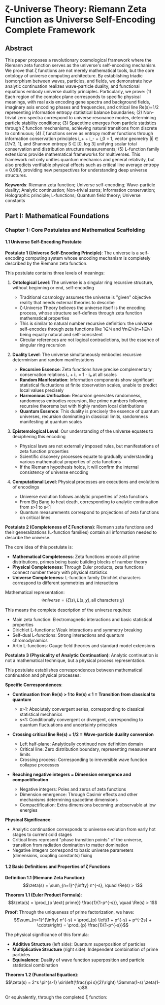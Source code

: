 # ζ-Universe Theory: Riemann Zeta Function as Universe Self-Encoding Complete Framework

## Abstract

This paper proposes a revolutionary cosmological framework where the Riemann zeta function serves as the universe's self-encoding mechanism. We prove that ζ functions are not merely mathematical tools, but the core ontology of universe computing architecture. By establishing triadic isomorphism between waves, particles, and fields, we demonstrate how analytic continuation realizes wave-particle duality, and functional equations embody universe duality principles. Particularly, we prove: (1) Each region of the complex plane corresponds to specific physical meanings, with real axis encoding gene spectra and background fields, imaginary axis encoding phases and frequencies, and critical line Re(s)=1/2 representing information entropy statistical balance boundaries; (2) Non-trivial zero spectra correspond to universe resonance modes, determining particle stability conditions; (3) Spacetime emerges from particle statistics through ζ function mechanisms, achieving natural transitions from discrete to continuous; (4) ζ functions serve as entropy mother functions through information conservation principles i_+ + i_- + i_0 = 1, vector geometry |i| ∈ [1/√3, 1], and Shannon entropy S ∈ [0, log 3] unifying scalar total conservation and distribution structure measurements; (5) L-function family extensions provide mathematical frameworks for multiverses. This framework not only unifies quantum mechanics and general relativity, but also predicts verifiable physical effects such as critical line average entropy ≈ 0.989, providing new perspectives for understanding deep universe structures.

**Keywords**: Riemann zeta function; Universe self-encoding; Wave-particle duality; Analytic continuation; Non-trivial zeros; Information conservation; Holographic principle; L-functions; Quantum field theory; Universe constants

## Part I: Mathematical Foundations

### Chapter 1: Core Postulates and Mathematical Scaffolding

#### 1.1 Universe Self-Encoding Postulate

**Postulate 1 (Universe Self-Encoding Principle)**: The universe is a self-encoding computing system whose encoding mechanism is completely described by the Riemann zeta function.

This postulate contains three levels of meanings:

1. **Ontological Level**: The universe is a singular ring recursive structure, without beginning or end, self-encoding
   - Traditional cosmology assumes the universe is "given" objective reality that needs external theories to describe
   - ζ-Universe Theory believes the universe itself is the encoding process, whose structure self-defines through zeta function mathematical properties
   - This is similar to natural number recursive definition: the universe self-encodes through zeta functions like 1∈ℕ and ∀n∈ℕ(n+1∈ℕ) being equally natural and self-consistent
   - Circular references are not logical contradictions, but the essence of singular ring recursion

2. **Duality Level**: The universe simultaneously embodies recursive determinism and random manifestations
   - **Recursive Essence**: Zeta functions have precise complementary conservation relations i₊ + i₋ = 1 - i₀ at all scales
   - **Random Manifestation**: Information components show significant statistical fluctuations at finite observation scales, unable to predict local values precisely
   - **Harmonious Unification**: Recursion generates randomness, randomness embodies recursion, like prime numbers following recursive theorems but with highly random local distributions
   - **Quantum Essence**: This duality is precisely the essence of quantum universes, recursion dominating in classical limits, randomness manifesting at quantum scales

3. **Epistemological Level**: Our understanding of the universe equates to deciphering this encoding
   - Physical laws are not externally imposed rules, but manifestations of zeta function properties
   - Scientific discovery processes equate to gradually understanding various mathematical properties of zeta functions
   - If the Riemann hypothesis holds, it will confirm the internal consistency of universe encoding

4. **Computational Level**: Physical processes are executions and evolutions of encodings
   - Universe evolution follows analytic properties of zeta functions
   - From Big Bang to heat death, corresponding to analytic continuation from s>1 to s<1
   - Quantum measurements correspond to projections of zeta functions on critical lines

**Postulate 2 (Completeness of ζ Functions)**: Riemann zeta functions and their generalizations (L-function families) contain all information needed to describe the universe.

The core idea of this postulate is:
- **Mathematical Completeness**: Zeta functions encode all prime distributions, primes being basic building blocks of number theory
- **Physical Completeness**: Through Euler products, zeta functions connect number theory with physical statistics
- **Universe Completeness**: L-function family Dirichlet characters correspond to different symmetries and interactions

Mathematical representation:
$$\mathcal{U}niverse = \{\zeta(s), L(s,\chi), \text{all characters } \chi\}$$

This means the complete description of the universe requires:
- Main zeta function: Electromagnetic interactions and basic statistical properties
- Dirichlet L-functions: Weak interactions and symmetry breaking
- Self-dual L-functions: Strong interactions and quantum chromodynamics
- Artin L-functions: Gauge field theories and standard model extensions

**Postulate 3 (Physicality of Analytic Continuation)**: Analytic continuation is not a mathematical technique, but a physical process representation.

This postulate establishes correspondences between mathematical continuation and physical processes:

**Specific Correspondences**:
- **Continuation from Re(s) > 1 to Re(s) ≤ 1 = Transition from classical to quantum**
  - s>1: Absolutely convergent series, corresponding to classical statistical mechanics
  - s≤1: Conditionally convergent or divergent, corresponding to quantum fluctuations and uncertainty principles

- **Crossing critical line Re(s) = 1/2 = Wave-particle duality conversion**
  - Left half-plane: Analytically continued new definition domain
  - Critical line: Zero distribution boundary, representing measurement limits
  - Crossing process: Corresponding to irreversible wave function collapse processes

- **Reaching negative integers = Dimension emergence and compactification**
  - Negative integers: Poles and zeros of zeta functions
  - Dimension emergence: Through Casimir effects and other mechanisms determining spacetime dimensions
  - Compactification: Extra dimensions becoming unobservable at low energies

**Physical Significance**:
- Analytic continuation corresponds to universe evolution from early hot stages to current cold stages
- Critical lines represent "phase transition points" of the universe, transition from radiation domination to matter domination
- Negative integers correspond to basic universe parameters (dimensions, coupling constants) fixing

#### 1.2 Basic Definitions and Properties of ζ Functions

**Definition 1.1 (Riemann Zeta Function)**:
$$\zeta(s) = \sum_{n=1}^{\infty} n^{-s}, \quad \Re(s) > 1$$

**Theorem 1.1 (Euler Product Formula)**:
$$\zeta(s) = \prod_{p \text{ prime}} \frac{1}{1-p^{-s}}, \quad \Re(s) > 1$$

**Proof**: Through the uniqueness of prime factorization, we have:
$$\sum_{n=1}^{\infty} n^{-s} = \prod_{p} \left(1 + p^{-s} + p^{-2s} + \cdots\right) = \prod_{p} \frac{1}{1-p^{-s}}$$

The physical significance of this formula:
- **Additive Structure** (left side): Quantum superposition of particles
- **Multiplicative Structure** (right side): Independent combination of prime particles
- **Equivalence**: Duality of wave function superposition and particle statistical combination

**Theorem 1.2 (Functional Equation)**:
$$\zeta(s) = 2^s \pi^{s-1} \sin\left(\frac{\pi s}{2}\right) \Gamma(1-s) \zeta(1-s)$$

Or equivalently, through the completed ξ function:

